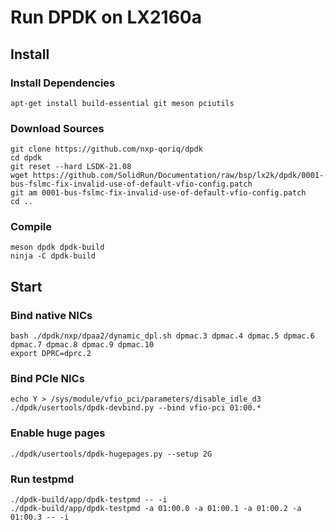 # Run DPDK on LX2160a

## Install

### Install Dependencies

    apt-get install build-essential git meson pciutils

### Download Sources

    git clone https://github.com/nxp-qoriq/dpdk
    cd dpdk
    git reset --hard LSDK-21.08
    wget https://github.com/SolidRun/Documentation/raw/bsp/lx2k/dpdk/0001-bus-fslmc-fix-invalid-use-of-default-vfio-config.patch
    git am 0001-bus-fslmc-fix-invalid-use-of-default-vfio-config.patch
    cd ..

### Compile

    meson dpdk dpdk-build
    ninja -C dpdk-build

## Start

### Bind native NICs

    bash ./dpdk/nxp/dpaa2/dynamic_dpl.sh dpmac.3 dpmac.4 dpmac.5 dpmac.6 dpmac.7 dpmac.8 dpmac.9 dpmac.10
    export DPRC=dprc.2

### Bind PCIe NICs

    echo Y > /sys/module/vfio_pci/parameters/disable_idle_d3
    ./dpdk/usertools/dpdk-devbind.py --bind vfio-pci 01:00.*

### Enable huge pages

    ./dpdk/usertools/dpdk-hugepages.py --setup 2G

### Run testpmd

    ./dpdk-build/app/dpdk-testpmd -- -i
    ./dpdk-build/app/dpdk-testpmd -a 01:00.0 -a 01:00.1 -a 01:00.2 -a 01:00.3 -- -i
